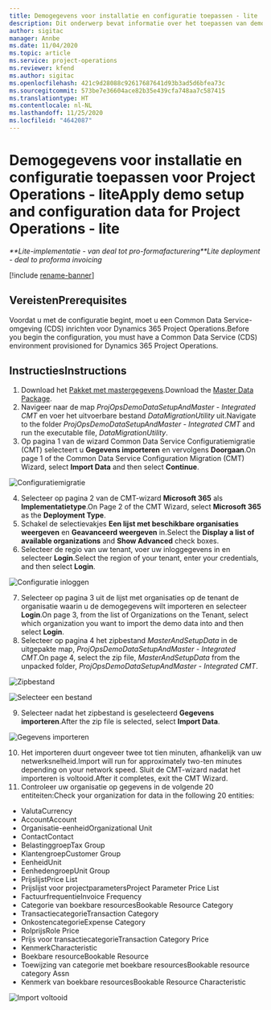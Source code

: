 ```yaml
---
title: Demogegevens voor installatie en configuratie toepassen - lite
description: Dit onderwerp bevat informatie over het toepassen van demo- en configuratiegegevens voor Project Operations.
author: sigitac
manager: Annbe
ms.date: 11/04/2020
ms.topic: article
ms.service: project-operations
ms.reviewer: kfend
ms.author: sigitac
ms.openlocfilehash: 421c9d28088c92617687641d93b3ad5d6bfea73c
ms.sourcegitcommit: 573be7e36604ace82b35e439cfa748aa7c587415
ms.translationtype: HT
ms.contentlocale: nl-NL
ms.lasthandoff: 11/25/2020
ms.locfileid: "4642087"
---
```

# <a name="apply-demo-setup-and-configuration-data-for-project-operations---lite"></a><span data-ttu-id="36414-103">Demogegevens voor installatie en configuratie toepassen voor Project Operations - lite</span><span class="sxs-lookup"><span data-stu-id="36414-103">Apply demo setup and configuration data for Project Operations - lite</span></span> 

<span data-ttu-id="36414-104">_\*\*Lite-implementatie - van deal tot pro-formafacturering_</span><span class="sxs-lookup"><span data-stu-id="36414-104">_\*\*Lite deployment - deal to proforma invoicing_</span></span>

[!include [rename-banner](~/includes/cc-data-platform-banner.md)]

## <a name="prerequisites"></a><span data-ttu-id="36414-105">Vereisten</span><span class="sxs-lookup"><span data-stu-id="36414-105">Prerequisites</span></span>

<span data-ttu-id="36414-106">Voordat u met de configuratie begint, moet u een Common Data Service-omgeving (CDS) inrichten voor Dynamics 365 Project Operations.</span><span class="sxs-lookup"><span data-stu-id="36414-106">Before you begin the configuration, you must have a Common Data Service (CDS) environment provisioned for Dynamics 365 Project Operations.</span></span>


## <a name="instructions"></a><span data-ttu-id="36414-107">Instructies</span><span class="sxs-lookup"><span data-stu-id="36414-107">Instructions</span></span>

1. <span data-ttu-id="36414-108">Download het [Pakket met mastergegevens](https://download.microsoft.com/download/3/4/1/341bf279-a64f-4baa-af31-ce624859b518/ProjOpsSampleSetupData%20-%20CE%20only%20CMT.zip).</span><span class="sxs-lookup"><span data-stu-id="36414-108">Download the [Master Data Package](https://download.microsoft.com/download/3/4/1/341bf279-a64f-4baa-af31-ce624859b518/ProjOpsSampleSetupData%20-%20CE%20only%20CMT.zip).</span></span> 
2. <span data-ttu-id="36414-109">Navigeer naar de map *ProjOpsDemoDataSetupAndMaster - Integrated CMT* en voer het uitvoerbare bestand *DataMigrationUtility* uit.</span><span class="sxs-lookup"><span data-stu-id="36414-109">Navigate to the folder *ProjOpsDemoDataSetupAndMaster - Integrated CMT* and run the executable file, *DataMigrationUtility*.</span></span>
3. <span data-ttu-id="36414-110">Op pagina 1 van de wizard Common Data Service Configuratiemigratie (CMT) selecteert u **Gegevens importeren** en vervolgens **Doorgaan**.</span><span class="sxs-lookup"><span data-stu-id="36414-110">On page 1 of the Common Data Service Configuration Migration (CMT) Wizard, select **Import Data** and then select **Continue**.</span></span>

![Configuratiemigratie](./media/1ConfigurationMigration.png)

4. <span data-ttu-id="36414-112">Selecteer op pagina 2 van de CMT-wizard **Microsoft 365** als **Implementatietype**.</span><span class="sxs-lookup"><span data-stu-id="36414-112">On Page 2 of the CMT Wizard, select **Microsoft 365** as the **Deployment Type**.</span></span>
5. <span data-ttu-id="36414-113">Schakel de selectievakjes **Een lijst met beschikbare organisaties weergeven** en **Geavanceerd weergeven** in.</span><span class="sxs-lookup"><span data-stu-id="36414-113">Select the **Display a list of available organizations** and **Show Advanced** check boxes.</span></span>
6. <span data-ttu-id="36414-114">Selecteer de regio van uw tenant, voer uw inloggegevens in en selecteer **Login**.</span><span class="sxs-lookup"><span data-stu-id="36414-114">Select the region of your tenant, enter your credentials, and then select **Login**.</span></span>

![Configuratie inloggen](./media/2ConfigurationSignin.png)

7. <span data-ttu-id="36414-116">Selecteer op pagina 3 uit de lijst met organisaties op de tenant de organisatie waarin u de demogegevens wilt importeren en selecteer **Login**.</span><span class="sxs-lookup"><span data-stu-id="36414-116">On page 3, from the list of Organizations on the Tenant, select which organization you want to import the demo data into and then select **Login**.</span></span>
8. <span data-ttu-id="36414-117">Selecteer op pagina 4 het zipbestand *MasterAndSetupData* in de uitgepakte map, *ProjOpsDemoDataSetupAndMaster - Integrated CMT*.</span><span class="sxs-lookup"><span data-stu-id="36414-117">On page 4, select the zip file, *MasterAndSetupData* from the unpacked folder, *ProjOpsDemoDataSetupAndMaster - Integrated CMT*.</span></span>

![Zipbestand](./media/3ZipFile.png)

![Selecteer een bestand](./media/4SelectAFile.png)

9. <span data-ttu-id="36414-120">Selecteer nadat het zipbestand is geselecteerd **Gegevens importeren**.</span><span class="sxs-lookup"><span data-stu-id="36414-120">After the zip file is selected, select **Import Data**.</span></span>

![Gegevens importeren](./media/5ImportData.png)

10. <span data-ttu-id="36414-122">Het importeren duurt ongeveer twee tot tien minuten, afhankelijk van uw netwerksnelheid.</span><span class="sxs-lookup"><span data-stu-id="36414-122">Import will run for approximately two-ten minutes depending on your network speed.</span></span> <span data-ttu-id="36414-123">Sluit de CMT-wizard nadat het importeren is voltooid.</span><span class="sxs-lookup"><span data-stu-id="36414-123">After it completes, exit the CMT Wizard.</span></span> 
11. <span data-ttu-id="36414-124">Controleer uw organisatie op gegevens in de volgende 20 entiteiten:</span><span class="sxs-lookup"><span data-stu-id="36414-124">Check your organization for data in the following 20 entities:</span></span>

-   <span data-ttu-id="36414-125">Valuta</span><span class="sxs-lookup"><span data-stu-id="36414-125">Currency</span></span>
-   <span data-ttu-id="36414-126">Account</span><span class="sxs-lookup"><span data-stu-id="36414-126">Account</span></span>
-   <span data-ttu-id="36414-127">Organisatie-eenheid</span><span class="sxs-lookup"><span data-stu-id="36414-127">Organizational Unit</span></span>
-   <span data-ttu-id="36414-128">Contact</span><span class="sxs-lookup"><span data-stu-id="36414-128">Contact</span></span>
-   <span data-ttu-id="36414-129">Belastinggroep</span><span class="sxs-lookup"><span data-stu-id="36414-129">Tax Group</span></span>
-   <span data-ttu-id="36414-130">Klantengroep</span><span class="sxs-lookup"><span data-stu-id="36414-130">Customer Group</span></span>
-   <span data-ttu-id="36414-131">Eenheid</span><span class="sxs-lookup"><span data-stu-id="36414-131">Unit</span></span>
-   <span data-ttu-id="36414-132">Eenhedengroep</span><span class="sxs-lookup"><span data-stu-id="36414-132">Unit Group</span></span>
-   <span data-ttu-id="36414-133">Prijslijst</span><span class="sxs-lookup"><span data-stu-id="36414-133">Price List</span></span>
-   <span data-ttu-id="36414-134">Prijslijst voor projectparameters</span><span class="sxs-lookup"><span data-stu-id="36414-134">Project Parameter Price List</span></span> 
-   <span data-ttu-id="36414-135">Factuurfrequentie</span><span class="sxs-lookup"><span data-stu-id="36414-135">Invoice Frequency</span></span>
-   <span data-ttu-id="36414-136">Categorie van boekbare resources</span><span class="sxs-lookup"><span data-stu-id="36414-136">Bookable Resource Category</span></span>
-   <span data-ttu-id="36414-137">Transactiecategorie</span><span class="sxs-lookup"><span data-stu-id="36414-137">Transaction Category</span></span>
-   <span data-ttu-id="36414-138">Onkostencategorie</span><span class="sxs-lookup"><span data-stu-id="36414-138">Expense Category</span></span>
-   <span data-ttu-id="36414-139">Rolprijs</span><span class="sxs-lookup"><span data-stu-id="36414-139">Role Price</span></span>
-   <span data-ttu-id="36414-140">Prijs voor transactiecategorie</span><span class="sxs-lookup"><span data-stu-id="36414-140">Transaction Category Price</span></span>
-   <span data-ttu-id="36414-141">Kenmerk</span><span class="sxs-lookup"><span data-stu-id="36414-141">Characteristic</span></span>
-   <span data-ttu-id="36414-142">Boekbare resource</span><span class="sxs-lookup"><span data-stu-id="36414-142">Bookable Resource</span></span>
-   <span data-ttu-id="36414-143">Toewijzing van categorie met boekbare resources</span><span class="sxs-lookup"><span data-stu-id="36414-143">Bookable resource category Assn</span></span>
-   <span data-ttu-id="36414-144">Kenmerk van boekbare resources</span><span class="sxs-lookup"><span data-stu-id="36414-144">Bookable Resource Characteristic</span></span>

![Import voltooid](./media/6CompleteImport.png)
